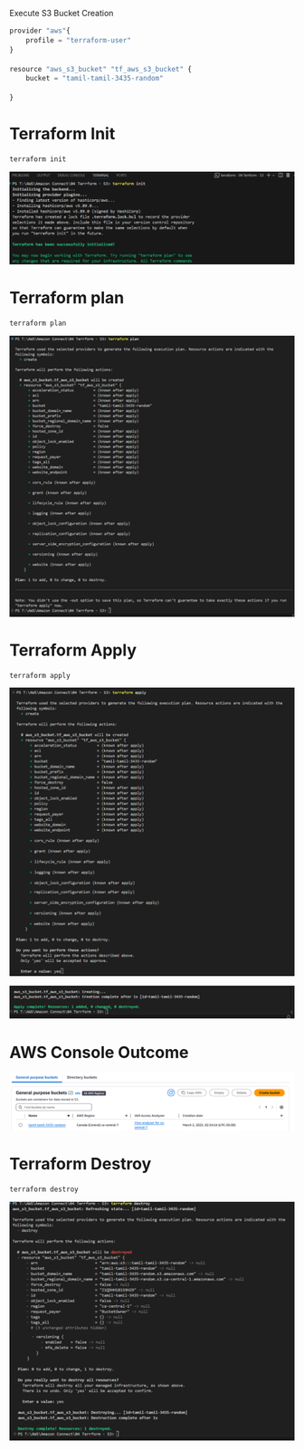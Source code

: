 Execute S3 Bucket Creation
```js
provider "aws"{
    profile = "terraform-user"
}

resource "aws_s3_bucket" "tf_aws_s3_bucket" {
    bucket = "tamil-tamil-3435-random"
  
}
```

# Terraform Init

```sh
terraform init
```

![alt text](image.png)

# Terraform plan

```sh
terraform plan
```

![alt text](image-1.png)

# Terraform Apply

```sh
terraform apply
```

![alt text](image-2.png)

![alt text](image-3.png)

# AWS Console Outcome
![alt text](image-4.png)

# Terraform Destroy

```sh
terraform destroy
```

![alt text](image-5.png)